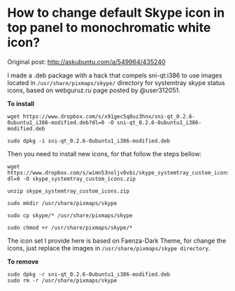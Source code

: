 How to change default Skype icon in top panel to monochromatic white icon?
==========================================================================

Original post: http://askubuntu.com/a/549964/435240

I made a .deb package with a hack that compels sni-qt:i386 to use images located in `/usr/share/pixmaps/skype/` directory for systemtray skype status icons, based on webguruz.ru page posted by @user312051.

**To install**

```
wget https://www.dropbox.com/s/x91gec5q0uz3hnx/sni-qt_0.2.6-0ubuntu1_i386-modified.deb?dl=0 -O sni-qt_0.2.6-0ubuntu1_i386-modified.deb

sudo dpkg -i sni-qt_0.2.6-0ubuntu1_i386-modified.deb
```

Then you need to install new icons, for that follow the steps bellow:

```
wget https://www.dropbox.com/s/wimn53noljv0vbi/skype_systemtray_custom_icons.zip?dl=0 -O skype_systemtray_custom_icons.zip

unzip skype_systemtray_custom_icons.zip

sudo mkdir /usr/share/pixmaps/skype

sudo cp skype/* /usr/share/pixmaps/skype

sudo chmod +r /usr/share/pixmaps/skype/*
```

The icon set I provide here is based on Faenza-Dark Theme, for change the icons, just replace the images in `/usr/share/pixmaps/skype directory`.

**To remove**

```
sudo dpkg -r sni-qt_0.2.6-0ubuntu1_i386-modified.deb
sudo rm -r /usr/share/pixmaps/skype
```
